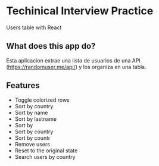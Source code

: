 # Techinical Interview Practice

Users table with React

## What does this app do?

Esta aplicacion extrae una lista de usuarios de una API (https://randomuser.me/api/) y los organiza en una tabla.

## Features

- Toggle colorized rows
- Sort by country
- Sort by name
- Sort by lastname
- Sort by
- Sort by country
- Sort by countr
- Remove users
- Reset to the original state
- Search users by country
